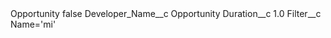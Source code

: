 <?xml version="1.0" encoding="UTF-8"?>
<CustomMetadata xmlns="http://soap.sforce.com/2006/04/metadata" xmlns:xsi="http://www.w3.org/2001/XMLSchema-instance" xmlns:xsd="http://www.w3.org/2001/XMLSchema">
    <label>Opportunity</label>
    <protected>false</protected>
    <values>
        <field>Developer_Name__c</field>
        <value xsi:type="xsd:string">Opportunity</value>
    </values>
    <values>
        <field>Duration__c</field>
        <value xsi:type="xsd:double">1.0</value>
    </values>
    <values>
        <field>Filter__c</field>
        <value xsi:type="xsd:string">Name=&apos;mi&apos;</value>
    </values>
</CustomMetadata>
